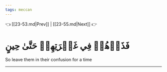 ```yaml
---
tags: meccan
---
```


👈 [[23-53.md|Prev]] | [[23-55.md|Next]] 👉

# فَذَرۡهُمۡ فِي غَمۡرَتِهِمۡ حَتَّىٰ حِينٍ

So leave them in their confusion for a time

---

